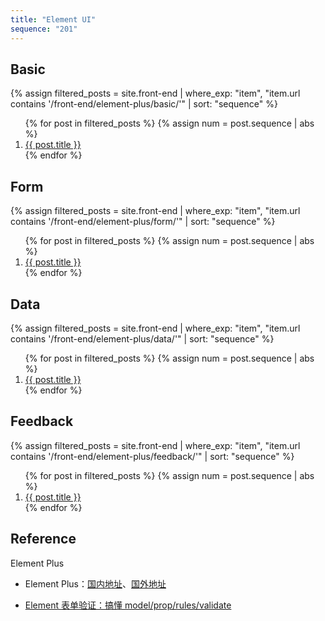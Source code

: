 ```yaml
---
title: "Element UI"
sequence: "201"
---
```


## Basic

{%
assign filtered_posts = site.front-end |
where_exp: "item", "item.url contains '/front-end/element-plus/basic/'" |
sort: "sequence"
%}
<ol>
    {% for post in filtered_posts %}
    {% assign num = post.sequence | abs %}
    <li>
        <a href="{{ post.url }}">{{ post.title }}</a>
    </li>
    {% endfor %}
</ol>

## Form

{%
assign filtered_posts = site.front-end |
where_exp: "item", "item.url contains '/front-end/element-plus/form/'" |
sort: "sequence"
%}
<ol>
    {% for post in filtered_posts %}
    {% assign num = post.sequence | abs %}
    <li>
        <a href="{{ post.url }}">{{ post.title }}</a>
    </li>
    {% endfor %}
</ol>

## Data

{%
assign filtered_posts = site.front-end |
where_exp: "item", "item.url contains '/front-end/element-plus/data/'" |
sort: "sequence"
%}
<ol>
    {% for post in filtered_posts %}
    {% assign num = post.sequence | abs %}
    <li>
        <a href="{{ post.url }}">{{ post.title }}</a>
    </li>
    {% endfor %}
</ol>

## Feedback

{%
assign filtered_posts = site.front-end |
where_exp: "item", "item.url contains '/front-end/element-plus/feedback/'" |
sort: "sequence"
%}
<ol>
    {% for post in filtered_posts %}
    {% assign num = post.sequence | abs %}
    <li>
        <a href="{{ post.url }}">{{ post.title }}</a>
    </li>
    {% endfor %}
</ol>

## Reference

Element Plus

- Element Plus：[国内地址](https://element-plus.gitee.io/en-US/)、[国外地址](https://element-plus.org/)



- [Element 表单验证：搞懂 model/prop/rules/validate](https://www.bilibili.com/video/BV1mQ4y1Q77A)

